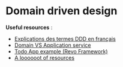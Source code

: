 # Domain driven design

**Useful resources** :
 - [Explications des termes DDD en français](https://blog.engineering.publicissapient.fr/2018/06/25/craft-les-patterns-tactiques-du-ddd)
 - [Domain VS Application service](https://enterprisecraftsmanship.com/posts/domain-vs-application-services/)
 - [Todo App example (Revo Framework)](https://docs.revoframework.net/general/example-simple-to-dos-task-list-app)
 - [A loooooot of resources](https://kgoralski.gitbook.io/wiki/domain-driven-design)